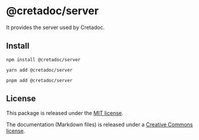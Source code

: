 # @cretadoc/server

It provides the server used by Cretadoc.

## Install

```
npm install @cretadoc/server
```

```
yarn add @cretadoc/server
```

```
pnpm add @cretadoc/server
```

## License

This package is released under the [MIT license](./LICENSE).

The documentation (Markdown files) is released under a [Creative Commons license](./LICENSE-docs).
